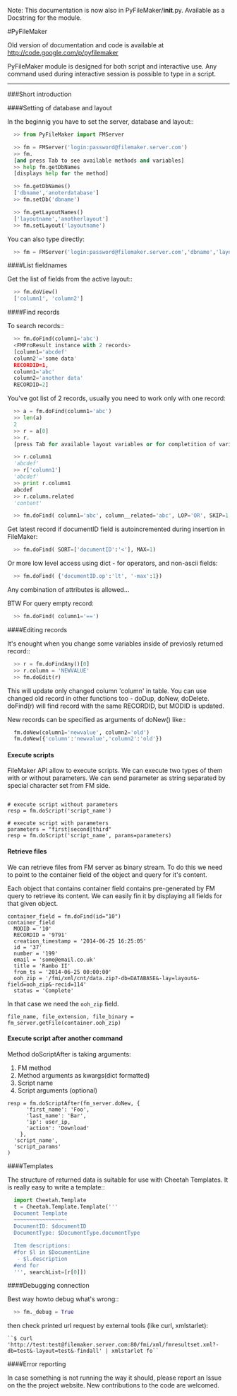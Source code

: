 Note: This documentation is now also in PyFileMaker/__init__.py. Available as a Docstring for the module.

#PyFileMaker

Old version of documentation and code is available at http://code.google.com/p/pyfilemaker

PyFileMaker module is designed for both script and interactive use.
Any command used during interactive session is possible to type in a script.

-------------------------------------------------------------------------------
###Short introduction

####Setting of database and layout

In the beginnig you have to set the server, database and layout::

```python
  >> from PyFileMaker import FMServer

  >> fm = FMServer('login:password@filemaker.server.com')
  >> fm.
  [and press Tab to see available methods and variables]
  >> help fm.getDbNames
  [displays help for the method]

  >> fm.getDbNames()
  ['dbname','anoterdatabase']
  >> fm.setDb('dbname')

  >> fm.getLayoutNames()
  ['layoutname','anotherlayout']
  >> fm.setLayout('layoutname')
```

You can also type directly:

```python
  >> fm = FMServer('login:password@filemaker.server.com','dbname','layoutname')
```

####List fieldnames

Get the list of fields from the active layout::

```python
  >> fm.doView()
  ['column1', 'column2']
```

####Find records

To search records::

```python
  >> fm.doFind(column1='abc')
  <FMProResult instance with 2 records>
  [column1='abcdef'
  column2'='some data'
  RECORDID=1,
  column1='abc'
  column2='another data'
  RECORDID=2]
```

You've got list of 2 records, usually you need to work only with one record:

```python
  >> a = fm.doFind(column1='abc')
  >> len(a)
  2
  >> r = a[0]
  >> r.
  [press Tab for available layout variables or for completition of variable name]

  >> r.column1
  'abcdef'
  >> r['column1']
  'abcdef'
  >> print r.column1
  abcdef
  >> r.column.related
  'content'

  >> fm.doFind( column1='abc', column__related='abc', LOP='OR', SKIP=1, MAX=1)
```

Get latest record if documentID field is autoincremented during insertion in FileMaker:

```python
  >> fm.doFind( SORT=['documentID':'<'], MAX=1)
```

Or more low level access using dict - for operators, and non-ascii fields:

```python
  >> fm.doFind( {'documentID.op':'lt', '-max':1})
```

Any combination of attributes is allowed...

BTW For query empty record:

```python
  >> fm.doFind( column1='==')
```

####Editing records

It's enought when you change some variables inside of previosly returned record::

```python
  >> r = fm.doFindAny()[0]
  >> r.column = 'NEWVALUE'
  >> fm.doEdit(r)
```

This will update only changed column 'column' in table.
You can use changed old record in other functions too - doDup, doNew, doDelete.
doFind(r) will find record with the same RECORDID, but MODID is updated.

New records can be specified as arguments of doNew() like::

```python
  fm.doNew(column1='newvalue', column2='old')
  fm.doNew({'column':'newvalue','column2':'old'})
```

#### Execute scripts

FileMaker API allow to execute scripts. We can execute two types of them with or without parameters. We can send parameter as string separated by special character set from FM side.

```

# execute script without parameters
resp = fm.doScript('script_name')

# execute script with parameters
parameters = "first|second|third"
resp = fm.doScript('script_name', params=parameters)
```

#### Retrieve files

We can retrieve files from FM server as binary stream. To do this we need to point to the container field of the object and query for it's content.

Each object that contains container field contains pre-generated by FM query to retrieve its content. We can easily fin it by displaying all fields for that given object.

```
container_field = fm.doFind(id="10")
container_field
  MODID = '10'
  RECORDID = '9791'
  creation_timestamp = '2014-06-25 16:25:05'
  id = '37'
  number = '199'
  email = 'some@email.co.uk'
  title = 'Rambo II'
  from_ts = '2014-06-25 00:00:00'
  ooh_zip = '/fmi/xml/cnt/data.zip?-db=DATABASE&-lay=layout&-field=ooh_zip&-recid=114'
  status = 'Complete'
```

In that case we need the `ooh_zip` field.

```
file_name, file_extension, file_binary = fm_server.getFile(container.ooh_zip)
```

#### Execute script after another command

Method doScriptAfter is taking arguments:

 1. FM method
 2. Method arguments as kwargs(dict formatted)
 3. Script name
 4. Script arguments (optional)

```
resp = fm.doScriptAfter(fm_server.doNew, {
      'first_name': 'Foo',
      'last_name': 'Bar',
      'ip': user_ip,
      'action': 'Download'
    },
  'script_name',
  'script_params'
)
```
  
####Templates

The structure of returned data is suitable for use with Cheetah Templates.
It is really easy to write a template::

```python
  import Cheetah.Template
  t = Cheetah.Template.Template('''
  Document Template
  ~~~~~~~~~~~~~~~~-
  DocumentID: $documentID
  DocumentType: $DocumentType.documentType

  Item descriptions:
  #for $l in $DocumentLine
   - $l.description
  #end for      
  ''', searchList=[r[0]])
```

####Debugging connection

Best way howto debug what's wrong::

```python
  >> fm._debug = True
```

then check printed url request by external tools (like curl, xmlstarlet):

```
``$ curl 'http://test:test@filemaker.server.com:80/fmi/xml/fmresultset.xml?-db=test&-layout=test&-findall' | xmlstarlet fo``
```

####Error reporting

In case something is not running the way it should, please report an Issue on the the project website.
New contributions to the code are welcomed. 

